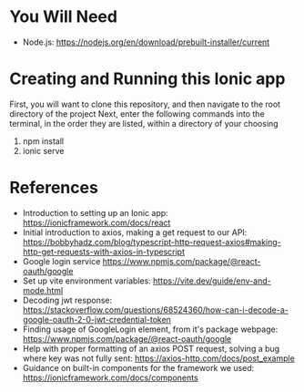 # You Will Need
- Node.js: https://nodejs.org/en/download/prebuilt-installer/current

# Creating and Running this Ionic app
First, you will want to clone this repository, and then navigate to the root directory of the project
Next, enter the following commands into the terminal, in the order they are listed, within a directory of your choosing
1. npm install
2. ionic serve 

# References
- Introduction to setting up an Ionic app: https://ionicframework.com/docs/react 
- Initial introduction to axios, making a get request to our API: https://bobbyhadz.com/blog/typescript-http-request-axios#making-http-get-requests-with-axios-in-typescript
- Google login service https://www.npmjs.com/package/@react-oauth/google
- Set up vite environment variables: https://vite.dev/guide/env-and-mode.html
- Decoding jwt response: https://stackoverflow.com/questions/68524360/how-can-i-decode-a-google-oauth-2-0-jwt-credential-token
- Finding usage of GoogleLogin element, from it's package webpage: https://www.npmjs.com/package/@react-oauth/google
- Help with proper formatting of an axios POST request, solving a bug where key was not fully sent: https://axios-http.com/docs/post_example
- Guidance on built-in components for the framework we used: https://ionicframework.com/docs/components
